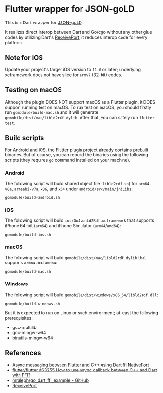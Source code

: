 # Flutter wrapper for JSON-goLD

This is a Dart wrapper for [JSON-goLD](https://github.com/piprate/json-gold).

It realizes direct interop between Dart and Go/cgo without any other glue codes by utilizing Dart's [ReceivePort](https://api.dart.dev/stable/2.14.4/dart-isolate/ReceivePort-class.html); it reduces interop code for every platform.

## Note for iOS

Update your project's target iOS version to `11.0` or later; underlying xcframework does not have slice for `armv7` (32-bit) codes.

## Testing on macOS

Although the plugin DOES NOT support macOS as a Flutter plugin, it DOES support running test on macOS.
To run test on macOS, you should firstly run `gomodule/build-mac.sh` and it will generate `gomobile/dist/mac/libld2rdf.dylib`.
After that, you can safely run `flutter test`.

## Build scripts

For Android and iOS, the Flutter plugin project already contains prebuilt binaries. But of course, you can rebuild the binaries using the following scripts (they requires `go` command installed on your machine).

### Android

The following script will build shared object file (`libld2rdf.so`) for `arm64-v8a`, `armeabi-v7a`, `x86`, and `x64` under `android/src/main/jniLibs`:

```
gomodule/build-android.sh
```

### iOS

The following script will build `ios/GoJsonLd2Rdf.xcframework` that supports iPhone 64-bit (`arm64`) and iPhone Simulator (`arm64`/`amd64`):

```
gomodule/build-ios.sh
```

### macOS

The following script will build `gomobile/dist/mac/libld2rdf.dylib` that supports `arm64` and `amd64`:

```
gomodule/build-mac.sh
```

### Windows

The following script will build `gomobile/dist/windows/x86_64/libld2rdf.dll`:

```
gomodule/build-windows.sh
```

But it is expected to run on Linux or such environment; at least the following prerequisites:

- gcc-multilib
- gcc-mingw-w64
- binutils-mingw-w64

## References

- [Async messaging between Flutter and C++ using Dart ffi NativePort](https://gist.github.com/espresso3389/be5674ab4e3154f0b7c43715dcef3d8d)
- [flutter/flutter #63255 How to use async callback between C++ and Dart with FFI?](https://github.com/flutter/flutter/issues/63255)
- [mraleph/go_dart_ffi_example - GitHub](https://github.com/mraleph/go_dart_ffi_example)
- [ReceivePort](https://api.dart.dev/stable/2.14.4/dart-isolate/ReceivePort-class.html)
